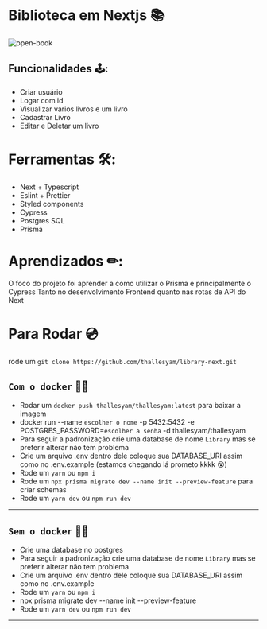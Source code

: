 # Biblioteca em Nextjs 📚

![open-book](https://user-images.githubusercontent.com/59545660/108439778-afe5c600-7230-11eb-8a65-29b6624491bf.png)

## Funcionalidades 🕹:

- Criar usuário
- Logar com id
- Visualizar varios livros e um livro
- Cadastrar Livro
- Editar e Deletar um livro

# Ferramentas 🛠:

- Next + Typescript
- Eslint + Prettier
- Styled components
- Cypress
- Postgres SQL
- Prisma

# Aprendizados ✏: 

O foco do projeto foi aprender a como utilizar o Prisma e principalmente o Cypress
Tanto no desenvolvimento Frontend quanto nas rotas de API do Next

# Para Rodar 💿

rode um `git clone https://github.com/thallesyam/library-next.git`

`Com o docker` 🐳✅
---
- Rodar um `docker push thallesyam/thallesyam:latest` para baixar a imagem
- docker run --name `escolher o nome` -p 5432:5432 -e POSTGRES_PASSWORD=`escolher a senha` -d thallesyam/thallesyam
- Para seguir a padronização crie uma database de nome `Library` mas se preferir alterar não tem problema
- Crie um arquivo .env dentro dele coloque sua DATABASE_URI assim como no .env.example
(estamos chegando lá prometo kkkk 😵)
- Rode um `yarn` ou `npm i`
- Rode um `npx prisma migrate dev --name init --preview-feature` para criar schemas
- Rode um `yarn dev` ou `npm run dev`

---

`Sem o docker` 🐳❌
---
- Crie uma database no postgres 
- Para seguir a padronização crie uma database de nome `Library` mas se preferir alterar não tem problema
- Crie um arquivo .env dentro dele coloque sua DATABASE_URI assim como no .env.example
- Rode um `yarn` ou `npm i`
- npx prisma migrate dev --name init --preview-feature 
- Rode um `yarn dev` ou `npm run dev`
---
